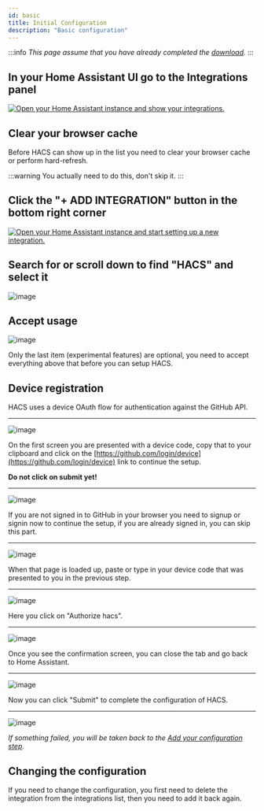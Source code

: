 ```yaml
---
id: basic
title: Initial Configuration
description: "Basic configuration"
---
```


:::info
_This page assume that you have already completed the [download](/docs/setup/prerequisites)._
:::

## In your Home Assistant UI go to the Integrations panel

[![Open your Home Assistant instance and show your integrations.](https://my.home-assistant.io/badges/integrations.svg)](https://my.home-assistant.io/redirect/integrations/)

## Clear your browser cache

Before HACS can show up in the list you need to clear your browser cache or perform hard-refresh.

:::warning
You actually need to do this, don't skip it.
:::

## Click the "+ ADD INTEGRATION" button in the bottom right corner

[![Open your Home Assistant instance and start setting up a new integration.](https://my.home-assistant.io/badges/config_flow_start.svg)](https://my.home-assistant.io/redirect/config_flow_start/?domain=hacs)

## Search for or scroll down to find "HACS" and select it

![image](/img/conf3.png)

## Accept usage

![image](/img/part1.png)

Only the last item (experimental features) are optional, you need to accept everything above that before you can setup HACS.

## Device registration

HACS uses a device OAuth flow for authentication against the GitHub API.

***

![image](/img/part2.png)

On the first screen you are presented with a device code, copy that to your clipboard and click on the [https://github.com/login/device](https://github.com/login/device) link to continue the setup.

**Do not click on submit yet!**

***

![image](/img/no_account.png)

If you are not signed in to GitHub in your browser you need to signup or signin now to continue the setup, if you are already signed in, you can skip this part.

***

![image](/img/part3.png)

When that page is loaded up, paste or type in your device code that was presented to you in the previous step.

***

![image](/img/part4.png)

Here you click on "Authorize hacs".

***

![image](/img/part5.png)

Once you see the confirmation screen, you can close the tab and go back to Home Assistant.

***

![image](/img/part2.png)

Now you can click "Submit" to complete the configuration of HACS.

***

![image](/img/conf5.png)

_If something failed, you will be taken back to the [Add your configuration step](#add-your-configuration)._

## Changing the configuration

If you need to change the configuration, you first need to delete the integration from the integrations list, then you need to add it back again.
